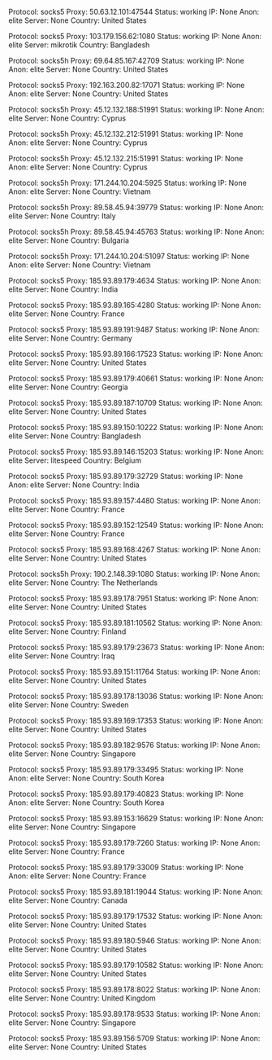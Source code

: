 Protocol: socks5
Proxy: 50.63.12.101:47544
Status: working
IP: None
Anon: elite
Server: None
Country: United States

Protocol: socks5
Proxy: 103.179.156.62:1080
Status: working
IP: None
Anon: elite
Server: mikrotik
Country: Bangladesh

Protocol: socks5h
Proxy: 69.64.85.167:42709
Status: working
IP: None
Anon: elite
Server: None
Country: United States

Protocol: socks5
Proxy: 192.163.200.82:17071
Status: working
IP: None
Anon: elite
Server: None
Country: United States

Protocol: socks5h
Proxy: 45.12.132.188:51991
Status: working
IP: None
Anon: elite
Server: None
Country: Cyprus

Protocol: socks5h
Proxy: 45.12.132.212:51991
Status: working
IP: None
Anon: elite
Server: None
Country: Cyprus

Protocol: socks5h
Proxy: 45.12.132.215:51991
Status: working
IP: None
Anon: elite
Server: None
Country: Cyprus

Protocol: socks5h
Proxy: 171.244.10.204:5925
Status: working
IP: None
Anon: elite
Server: None
Country: Vietnam

Protocol: socks5h
Proxy: 89.58.45.94:39779
Status: working
IP: None
Anon: elite
Server: None
Country: Italy

Protocol: socks5h
Proxy: 89.58.45.94:45763
Status: working
IP: None
Anon: elite
Server: None
Country: Bulgaria

Protocol: socks5h
Proxy: 171.244.10.204:51097
Status: working
IP: None
Anon: elite
Server: None
Country: Vietnam

Protocol: socks5
Proxy: 185.93.89.179:4634
Status: working
IP: None
Anon: elite
Server: None
Country: India

Protocol: socks5
Proxy: 185.93.89.165:4280
Status: working
IP: None
Anon: elite
Server: None
Country: France

Protocol: socks5
Proxy: 185.93.89.191:9487
Status: working
IP: None
Anon: elite
Server: None
Country: Germany

Protocol: socks5
Proxy: 185.93.89.166:17523
Status: working
IP: None
Anon: elite
Server: None
Country: United States

Protocol: socks5
Proxy: 185.93.89.179:40661
Status: working
IP: None
Anon: elite
Server: None
Country: Georgia

Protocol: socks5
Proxy: 185.93.89.187:10709
Status: working
IP: None
Anon: elite
Server: None
Country: United States

Protocol: socks5
Proxy: 185.93.89.150:10222
Status: working
IP: None
Anon: elite
Server: None
Country: Bangladesh

Protocol: socks5
Proxy: 185.93.89.146:15203
Status: working
IP: None
Anon: elite
Server: litespeed
Country: Belgium

Protocol: socks5
Proxy: 185.93.89.179:32729
Status: working
IP: None
Anon: elite
Server: None
Country: India

Protocol: socks5
Proxy: 185.93.89.157:4480
Status: working
IP: None
Anon: elite
Server: None
Country: France

Protocol: socks5
Proxy: 185.93.89.152:12549
Status: working
IP: None
Anon: elite
Server: None
Country: France

Protocol: socks5
Proxy: 185.93.89.168:4267
Status: working
IP: None
Anon: elite
Server: None
Country: United States

Protocol: socks5h
Proxy: 190.2.148.39:1080
Status: working
IP: None
Anon: elite
Server: None
Country: The Netherlands

Protocol: socks5
Proxy: 185.93.89.178:7951
Status: working
IP: None
Anon: elite
Server: None
Country: United States

Protocol: socks5
Proxy: 185.93.89.181:10562
Status: working
IP: None
Anon: elite
Server: None
Country: Finland

Protocol: socks5
Proxy: 185.93.89.179:23673
Status: working
IP: None
Anon: elite
Server: None
Country: Iraq

Protocol: socks5
Proxy: 185.93.89.151:11764
Status: working
IP: None
Anon: elite
Server: None
Country: United States

Protocol: socks5
Proxy: 185.93.89.178:13036
Status: working
IP: None
Anon: elite
Server: None
Country: Sweden

Protocol: socks5
Proxy: 185.93.89.169:17353
Status: working
IP: None
Anon: elite
Server: None
Country: United States

Protocol: socks5
Proxy: 185.93.89.182:9576
Status: working
IP: None
Anon: elite
Server: None
Country: Singapore

Protocol: socks5
Proxy: 185.93.89.179:33495
Status: working
IP: None
Anon: elite
Server: None
Country: South Korea

Protocol: socks5
Proxy: 185.93.89.179:40823
Status: working
IP: None
Anon: elite
Server: None
Country: South Korea

Protocol: socks5
Proxy: 185.93.89.153:16629
Status: working
IP: None
Anon: elite
Server: None
Country: Singapore

Protocol: socks5
Proxy: 185.93.89.179:7260
Status: working
IP: None
Anon: elite
Server: None
Country: France

Protocol: socks5
Proxy: 185.93.89.179:33009
Status: working
IP: None
Anon: elite
Server: None
Country: France

Protocol: socks5
Proxy: 185.93.89.181:19044
Status: working
IP: None
Anon: elite
Server: None
Country: Canada

Protocol: socks5
Proxy: 185.93.89.179:17532
Status: working
IP: None
Anon: elite
Server: None
Country: United States

Protocol: socks5
Proxy: 185.93.89.180:5946
Status: working
IP: None
Anon: elite
Server: None
Country: United States

Protocol: socks5
Proxy: 185.93.89.179:10582
Status: working
IP: None
Anon: elite
Server: None
Country: United States

Protocol: socks5
Proxy: 185.93.89.178:8022
Status: working
IP: None
Anon: elite
Server: None
Country: United Kingdom

Protocol: socks5
Proxy: 185.93.89.178:9533
Status: working
IP: None
Anon: elite
Server: None
Country: Singapore

Protocol: socks5
Proxy: 185.93.89.156:5709
Status: working
IP: None
Anon: elite
Server: None
Country: United States

